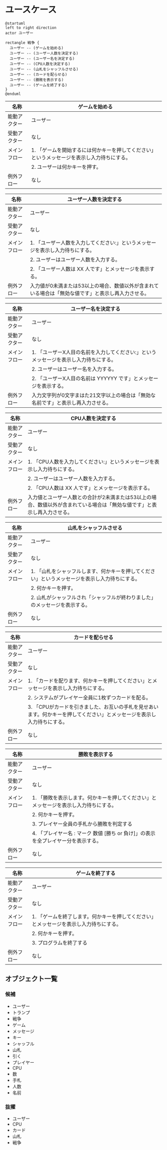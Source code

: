 # ユースケース

```plantuml
@startuml
left to right direction
actor ユーザー

rectangle 戦争 {
  ユーザー -- (ゲームを始める)
  ユーザー -- (ユーザー人数を決定する)
  ユーザー -- (ユーザー名を決定する)
  ユーザー -- (CPU人数を決定する)
  ユーザー -- (山札をシャッフルさせる)
  ユーザー -- (カードを配らせる)
  ユーザー -- (勝敗を表示する)
  ユーザー -- (ゲームを終了する)
}
@enduml
```

|     名称     |                                       ゲームを始める                                        |
| ------------ | ------------------------------------------------------------------------------------------- |
| 能動アクター | ユーザー                                                                                    |
| 受動アクター | なし                                                                                        |
| メインフロー | 1. 「ゲームを開始するには何かキーを押してください」というメッセージを表示し入力待ちにする。 |
|              | 2. ユーザーは何かキーを押す。                                                               |
| 例外フロー   | なし                                                                                        |

|     名称     |                                    ユーザー人数を決定する                                     |
| ------------ | ----------------------------------------------------------------------------------------------- |
| 能動アクター | ユーザー                                                                                        |
| 受動アクター | なし                                                                                            |
| メインフロー | 1. 「ユーザー人数を入力してください:」というメッセージを表示し入力待ちにする。                  |
|              | 2. ユーザーはユーザー人数を入力する。                                                           |
|              | 2. 「ユーザー人数は XX 人です」とメッセージを表示する。                                         |
| 例外フロー   | 入力値が0未満または53以上の場合、数値以外が含まれている場合は「無効な値です」と表示し再入力させる。 |

|     名称     |                               ユーザー名を決定する                                |
| ------------ | ----------------------------------------------------------------------------------- |
| 能動アクター | ユーザー                                                                            |
| 受動アクター | なし                                                                                |
| メインフロー | 1. 「ユーザーX人目の名前を入力してください:」というメッセージを表示し入力待ちにする。 |
|              | 2. ユーザーはユーザー名を入力する。                                                 |
|              | 2. 「ユーザーX人目の名前は YYYYYY です」とメッセージを表示する。                      |
| 例外フロー   | 入力文字列が0文字まはた21文字以上の場合は「無効な名前です」と表示し再入力させる。   |

|     名称     |                                                     CPU人数を決定する                                                     |
| ------------ | ------------------------------------------------------------------------------------------------------------------------- |
| 能動アクター | ユーザー                                                                                                                  |
| 受動アクター | なし                                                                                                                      |
| メインフロー | 1. 「CPU人数を入力してください:」というメッセージを表示し入力待ちにする。                                                 |
|              | 2. ユーザーはユーザー人数を入力する。                                                                                     |
|              | 2. 「CPU人数は XX 人です」とメッセージを表示する。                                                                   |
| 例外フロー   | 入力値とユーザー人数との合計が2未満または53以上の場合、数値以外が含まれている場合は「無効な値です」と表示し再入力させる。 |

|     名称     |                           山札をシャッフルさせる                            |
| ------------ | --------------------------------------------------------------------------- |
| 能動アクター | ユーザー                                                                    |
| 受動アクター | なし                                                                        |
| メインフロー | 1. 「山札をシャッフルします、何かキーを押してください」というメッセージを表示し入力待ちにする。       |
|              | 2. 何かキーを押す。                                                         |
|              | 2. 山札がシャッフルされ「シャッフルが終わりました」のメッセージを表示する。 |
| 例外フロー   | なし                                                                        |

|     名称     |                                                     カードを配らせる                                                     |
| ------------ | ------------------------------------------------------------------------------------------------------------------------ |
| 能動アクター | ユーザー                                                                                                                 |
| 受動アクター | なし                                                                                                                     |
| メインフロー | 1. 「カードを配ります、何かキーを押してください」とメッセージを表示し入力待ちにする。                                    |
|              | 2. システムがプレイヤー全員に1枚ずつカードを配る。                                                                       |
|              | 3. 「CPUがカードを引きました、お互いの手札を見せあいます。何かキーを押してください」とメッセージを表示し入力待ちにする。 |
| 例外フロー   | なし                                                                                                                     |

|     名称     |                                    勝敗を表示する                                     |
| ------------ | ------------------------------------------------------------------------------------- |
| 能動アクター | ユーザー                                                                              |
| 受動アクター | なし                                                                                  |
| メインフロー | 1. 「勝敗を表示します。何かキーを押してください」とメッセージを表示し入力待ちにする。 |
|              | 2. 何かキーを押す。                                                                   |
|              | 3. プレイヤー全員の手札から勝敗を判定する                                             |
|              | 4. 「プレイヤー名 : マーク 数値 [勝ち or 負け]」の表示を全プレイヤー分を表示する。           |
| 例外フロー   | なし                                                                                  |

|     名称     |                                    ゲームを終了する                                     |
| ------------ | --------------------------------------------------------------------------------------- |
| 能動アクター | ユーザー                                                                                |
| 受動アクター | なし                                                                                    |
| メインフロー | 1. 「ゲームを終了します。何かキーを押してください」とメッセージを表示し入力待ちにする。 |
|              | 2. 何かキーを押す。                                                                     |
|              | 3. プログラムを終了する                                                                 |
| 例外フロー   | なし                                                                                    |

## オブジェクト一覧

### 候補

- ユーザー
- トランプ
- 戦争
- ゲーム
- メッセージ
- キー
- シャッフル
- 山札
- 引く
- プレイヤー
- CPU
- 数
- 手札
- 人数
- 名前

### 抜擢

- ユーザー
- CPU
- カード
- 山札
- 戦争

